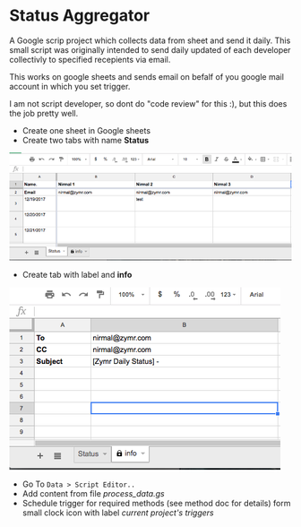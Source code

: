 # Status Aggregator

A Google scrip project which collects data from sheet and send it daily. This small script was originally intended to send daily updated of each developer collectivly to specified recepients via email. 

This works on google sheets and sends email on befalf of you google mail account in which you set trigger.

I am not script developer, so dont do "code review" for this :), but this does the job pretty well. 

 * Create one sheet in Google sheets
 * Create two tabs with name **Status** 

![status][status]

* Create tab with label  and **info** 

![info][info]

* Go To `Data > Script Editor..`
* Add content from file *process_data.gs*
* Schedule trigger for required methods (see method doc for details) form small clock icon with label *current project's triggers*

 


[status]: https://raw.githubusercontent.com/Nirmal-zymr/status-aggregator/master/doc/status.png
[info]: https://raw.githubusercontent.com/Nirmal-zymr/status-aggregator/master/doc/info.png